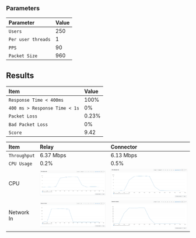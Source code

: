 
### Parameters

| Parameter | Value                |
| :-------- |:------------------------- |
| `Users` | 250 |
| `Per user threads` | 1 |
| `PPS` | 90 |
| `Packet Size` | 960 |

## Results

|  Item | Value            |
| :------------------------- |:------------------------- |
| `Response Time < 400ms` | 100% |
| `400 ms > Response Time < 1s` | 0% | 
| `Packet Loss` | 0.23% |
| `Bad Packet Loss` | 0% |
| `Score` | 9.42 |

|  Item | Relay            | Connector |
| :------------------------- |:------------------------- |:------------------------- |
| `Throughput` | 6.37 Mbps | 6.13 Mbps |
| `CPU Usage` | 0.2% | 0.5% |
| CPU | ![](coturn/relay-cpu.png) |  ![](coturn/connector-cpu.png) |
| Network In | ![](coturn/relay-network-in.png) |  ![](coturn/connector-network-in.png) |